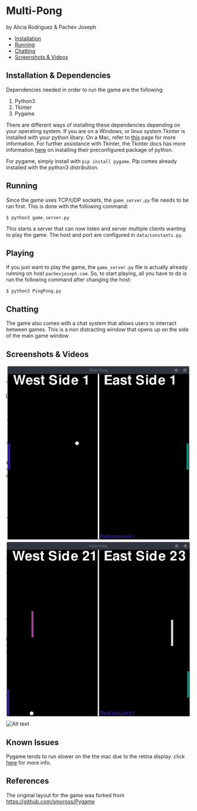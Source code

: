 # Multi-Pong 

by Alicia Rodriguez & Pachev Joseph

* [Installation](#installation)
* [Running](#running)
* [Chatting](#chatting)
* [Screenshots & Videos](#screenshots-&-videos)

## Installation & Dependencies

Dependencies needed in order to run the game are the following:

1. Python3
2. Tkinter
3. Pygame

There are different ways of installing these dependencies depending on your operating system. 
If you are on a Windows, or linux system  Tkinter is installed with your python libary. On a Mac,
refer to [this][1] page for more information. For further assistance with Tkinter, the Tkinter 
docs has more information [here][2] on installing their preconfigured package of python.

For pygame, simply install with `pip install pygame`. Pip comes already installed with the python3
distribution.

## Running

Since the game uses TCP/UDP sockets, the `game_server.py` file needs to be ran first. This is done with the following command:

```
$ python3 game_server.py
```
This starts a server that can now listen and server multiple clients wanting to play the game. The host and port 
are configured in `data/constants.py`.

## Playing

If you just want to play the game, the `game_server.py` file is actually already running on host `pachevjoseph.com`.
So, to start playing, all you have to do is run the following command after changing the host:

```
$ python3 PingPong.py
```


## Chatting

The game also comes with a chat system that allows users to interract between games. This is a 
non distracting window that opens up on the side of the main game window

## Screenshots & Videos

![Alt text](/assets/screenshot1.png?raw=true "Game with two player")
![Alt text](/assets/screenshot2.png?raw=true "Game with Multiple player")
![Alt text](/assets/screenshot3.jpg?raw=true "Gif of player")

## Known Issues

Pygame tends to run slower on the the mac due to the retina display. 
click [here][3] for more info.


## References

The original layout for the game was forked from https://github.com/smoross/Pygame


[1]:https://www.python.org/download/mac/tcltk/
[2]:http://www.tkdocs.com/tutorial/install.html
[3]:http://stackoverflow.com/questions/29834292/pygame-simple-loop-runs-very-slowly-on-mac
